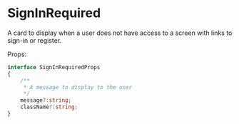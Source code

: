 # SignInRequired
A card to display when a user does not have access to a screen with links to sign-in or register.

Props:
``` ts
interface SignInRequiredProps
{
    /**
     * A message to display to the user
     */
    message?:string;
    className?:string;
}
```
